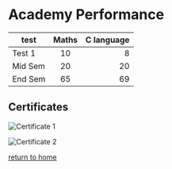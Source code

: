 # Academy Performance


| test | Maths | C language |
| ------- |:-------:| -----:|
| Test 1 | 10 | 8 |
| Mid Sem | 20 | 20 |
| End Sem | 65 | 69 |

## Certificates

![Certificate 1](https://github.com/username/image.png)

![Certificate 2](https://www.creativecertificates.com/wp-content/uploads/2014/03/certificate-of-excellence.jpg)

[return to home](./README.md)
